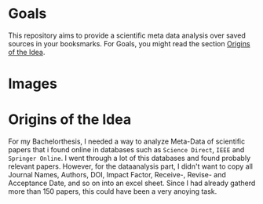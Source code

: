# Goals
This repository aims to provide a scientific meta data analysis over saved sources in your booksmarks. For Goals, you might read the section [Origins of the Idea](#Origins-of-the-Idea).

# Images

# Origins of the Idea
For my Bachelorthesis, I needed a way to analyze Meta-Data of scientific papers that i found online in databases such as `Science Direct`, `IEEE` and `Springer Online`. I went through a lot of this databases and found probably relevant papers. However, for the dataanalysis part, I didn't want to copy all Journal Names, Authors, DOI, Impact Factor, Receive-, Revise- and Acceptance Date, and so on into an excel sheet. Since I had already gatherd more than 150 papers, this could have been a very anoying task.
